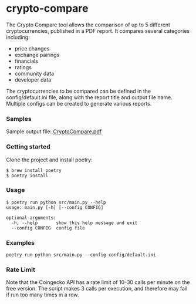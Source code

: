 # crypto-compare
The Crypto Compare tool allows the comparison of up to 5 different cryptocurrencies, published in a PDF report.
It compares several categories including:
- price changes
- exchange pairings
- financials
- ratings
- community data
- developer data

The cryptocurrencies to be compared can be defined in the config/default.ini file, along with the report title and output file name.
Multiple configs can be created to generate various reports.

### Samples
Sample output file: [CryptoCompare.pdf](data/output/CryptoCompare.pdf)

### Getting started
Clone the project and install poetry:
```
$ brew install poetry
$ poetry install
```

### Usage
```
$ poetry run python src/main.py --help
usage: main.py [-h] [--config CONFIG]

optional arguments:
  -h, --help       show this help message and exit
  --config CONFIG  config file
```

### Examples
```
poetry run python src/main.py --config config/default.ini
```

### Rate Limit
Note that the Coingecko API has a rate limit of 10-30 calls per minute on the free version.
The script makes 3 calls per execution, and therefore may fail if run too many times in a row.
